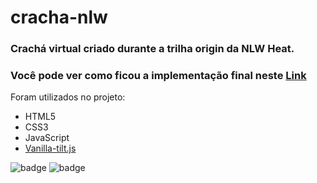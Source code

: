 # cracha-nlw
### Crachá virtual criado durante a trilha origin da NLW Heat.

### Você pode ver como ficou a implementação final neste [Link](https://dam450.github.io/cracha-nlw/ "Link")

Foram utilizados no projeto:
- HTML5
- CSS3
- JavaScript
- [Vanilla-tilt.js](https://micku7zu.github.io/vanilla-tilt.js/index.html "Vanilla-tilt.js")

![badge](https://dam450.github.io/cracha-nlw/images/project_badge.png "badge")
![badge](https://dam450.github.io/cracha-nlw/images/model.png "modelo")
